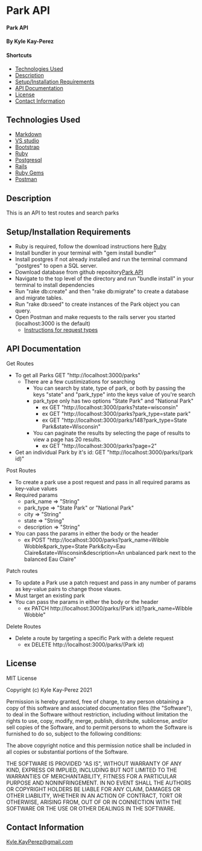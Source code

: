 # Park API

#### Park API

#### By Kyle Kay-Perez

#### Shortcuts
- [Technologies Used](#technologies-used)
- [Description](#description)
- [Setup/Installation Requirements](#setup/installation-requirements)
- [API Documentation](#api-documentation)
- [License](#license)
- [Contact Information](#contact-information)


## Technologies Used

* [Markdown](https://www.markdownguide.org/)
* [VS studio](https://code.visualstudio.com/)
* [Bootstrap](https://getbootstrap.com/)
* [Ruby](https://www.ruby-lang.org/en/)
* [Postgresql](https://www.postgresql.org/)
* [Rails](https://rubyonrails.org/)
* [Ruby Gems](https://rubygems.org/)
* [Postman](https://www.postman.com/)

## Description

This is an API to test routes and search parks

## Setup/Installation Requirements

* Ruby is required, follow the download instructions here [Ruby](https://www.ruby-lang.org/en/)
* Install bundler in your terminal with "gem install bundler"
* Install postgres if not already installed and run the terminal command "postgres" to open a SQL server.
* Download database from github repository[Park API](https://github.com/professional-pigeon/Parks-API)
* Navigate to the top level of the directory and run "bundle install" in your terminal to install dependencies
* Run "rake db:create" and then "rake db:migrate" to create a database and migrate tables.
* Run "rake db:seed" to create instances of the Park object you can query.
* Open Postman and make requests to the rails server you started (localhost:3000 is the default)
  - [Instructions for request types](#api-documentation)

## API Documentation

Get Routes
  * To get all Parks GET "http://localhost:3000/parks"
    - There are a few custimizations for searching
      * You can search by state, type of park, or both by passing the keys "state" and "park_type" into the keys value of you're search
      * park_type only has two options "State Park" and "National Park"
        * ex GET "http://localhost:3000/parks?state=wisconsin"
        * ex GET "http://localhost:3000/parks?park_type=state park"
        * ex GET "http://localhost:3000/parks/148?park_type=State Park&state=Wisconsin"
      * You can paginate the results by selecting the page of results to view a page has 20 results.
        * ex GET "http://localhost:3000/parks?page=2"
  * Get an individual Park by it's id: GET "http://localhost:3000/parks/(park id)"

Post Routes
  * To create a park use a post request and pass in all required params as key-value values
  * Required params
    - park_name => "String"
    - park_type => "State Park" or "National Park"
    - city => "String"
    - state => "String"
    - description => "String"
  * You can pass the params in either the body or the header
    - ex POST "http://localhost:3000/parks?park_name=Wibble Wobble&park_type=State Park&city=Eau Claire&state=Wisconsin&description=An unbalanced park next to the balanced Eau Claire"

Patch routes
  * To update a Park use a patch request and pass in any number of params as key-value pairs to change those vlaues.
  * Must target an existing park
  * You can pass the params in either the body or the header
    - ex PATCH http://localhost:3000/parks/(Park id)?park_name=Wibble Wobble"

Delete Routes
  * Delete a route by targeting a specific Park with a delete request
    - ex DELETE http://localhost:3000/parks/(Park id)


## License

MIT License

Copyright (c) Kyle Kay-Perez 2021

Permission is hereby granted, free of charge, to any person obtaining a copy of this software and associated documentation files (the "Software"), to deal in the Software without restriction, including without limitation the rights to use, copy, modify, merge, publish, distribute, sublicense, and/or sell copies of the Software, and to permit persons to whom the Software is furnished to do so, subject to the following conditions:

The above copyright notice and this permission notice shall be included in all copies or substantial portions of the Software.

THE SOFTWARE IS PROVIDED "AS IS", WITHOUT WARRANTY OF ANY KIND, EXPRESS OR IMPLIED, INCLUDING BUT NOT LIMITED TO THE WARRANTIES OF MERCHANTABILITY, FITNESS FOR A PARTICULAR PURPOSE AND NONINFRINGEMENT. IN NO EVENT SHALL THE AUTHORS OR COPYRIGHT HOLDERS BE LIABLE FOR ANY CLAIM, DAMAGES OR OTHER LIABILITY, WHETHER IN AN ACTION OF CONTRACT, TORT OR OTHERWISE, ARISING FROM, OUT OF OR IN CONNECTION WITH THE SOFTWARE OR THE USE OR OTHER DEALINGS IN THE SOFTWARE.

## Contact Information

Kyle.KayPerez@gmail.com